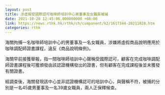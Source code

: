 ```yaml
---
layout: post
title: 涉虛報受國際認可咖啡師培訓中心男董事及女職員被捕
date: 2021-10-28 12:45:06.000000000 +08:00
link: https://news.rthk.hk/rthk/ch/component/k2/1617344-20211028.htm
categories: rthk
---
```


海關拘捕一名咖啡師培訓中心的男董事及一名女職員，涉嫌將虛假商品說明應用於咖啡調配師證書課程，違反《商品說明條例》。

海關早前接獲舉報，指一間咖啡師培訓中心聲稱受國際認可，顧客在完成咖啡調配師證書課程後可獲頒發由該認證機構發出的證書，但有顧客在完成課程後並未獲發有關證書。

經調查後，海關發現該中心並非認證機構認可的培訓中心，與聲稱不符，被捕的分別是一名45歲男董事及一名39歲女職員，兩人正保釋候查。
